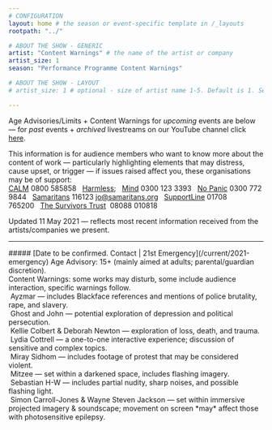 ```yaml
---
# CONFIGURATION
layout: home # the season or event-specific template in /_layouts
rootpath: "../"

# ABOUT THE SHOW - GENERIC
artist: "Content Warnings" # the name of the artist or company
artist_size: 1
season: "Performance Programme Content Warnings"

# ABOUT THE SHOW - LAYOUT
# artist_size: 1 # optional - size of artist name 1-5. Default is 1. Set longer names to lower values

---
```

Age Advisories/Limits + Content Warnings for *upcoming* events are below — for *past* events + *archived* livestreams on our YouTube channel click [here](/archive/warnings).        
        
This information is for audience members who want to know more about the content of work — particularly highlighting elements that may distress, cause upset, or trigger — if issues raised affect you, these organisations may be of support:<br><a href="http://thecalmzone.net" target="_blank">CALM</a> 0800 585858&nbsp;&nbsp;&nbsp;<a href="http://harmless.org.uk" target="_blank">Harmless</a>;&nbsp;&nbsp;&nbsp;<a href="http://mind.org.uk" target="_blank">Mind</a> 0300 123 3393&nbsp;&nbsp;&nbsp;<a href="http://nopanic.org.uk" target="_blank">No Panic</a> 0300 772 9844&nbsp;&nbsp;&nbsp;<a href="http://samaritans.org" target="_blank">Samaritans</a> 116123 jo@samaritans.org&nbsp;&nbsp;&nbsp;<a href="http://supportline.org.uk" target="_blank">SupportLine</a> 01708 765200&nbsp;&nbsp;&nbsp;<a href="http://thesurvivorstrust.org" target="_blank">The Survivors Trust</a>&nbsp;&nbsp;08088 010818        
        
Updated 11 May 2021 — reflects most recent information received from the artists/companies we present.
<hr>         
##### [Date to be confirmed. Contact | 21st Emergency](/current/2021-emergency)        
Age Advisory: 15+ (mainly aimed at adults; parental/guardian discretion).<br>Content Warnings: some works may disturb, some include audience interaction, specific warnings follow.<br>&nbsp;Ayzmar — includes Blackface references and mentions of police brutality, rape, and slavery.<br>&nbsp;Ghost and John — potential exploration of depression and political persecution.<br>&nbsp;Kellie Colbert & Deborah Newton — exploration of loss, death, and trauma.<br>&nbsp;Lydia Cottrell — a one-to-one interactive experience; discussion of sensitive and complex topics.<br>&nbsp;Miray Sidhom — includes footage of protest that may be considered violent.<br>&nbsp;Mitzee — set within a darkened space, includes flashing imagery.<br>&nbsp;Sebastian H-W — includes partial nudity, sharp noises, and possible flashing light.<br>&nbsp;Simon Carroll-Jones & Wayne Steven Jackson — set within immersive projected imagery & soundscape; movement on screen *may* affect those with photosensitive epilepsy.
